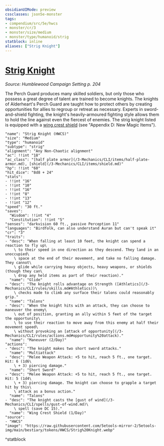 ```yaml
---
obsidianUIMode: preview
cssclasses: json5e-monster
tags:
- compendium/src/5e/hwcs
- monster/cr/3
- monster/size/medium
- monster/type/humanoid/strig
statblock: inline
aliases: ["Strig Knight"]
---
```

# [Strig Knight](3-Mechanics/CLI/bestiary/humanoid/strig-knight-hwcs.md)
*Source: Humblewood Campaign Setting p. 204*  

The Perch Guard produces many skilled soldiers, but only those who possess a great degree of talent are trained to become knights. The knights of Alderheart's Perch Guard are taught how to protect others by creating opportunities for allies to regroup or retreat as necessary. Experts in sword-and-shield fighting, the knight's heavily-armoured fighting style allows them to hold the line against even the fiercest of enemies. The strig knight listed is equipped with a [wing crest shield](/3-Mechanics/CLI/items/wing-crest-shield-hwcs.md) (see "Appendix D: New Magic Items").

```statblock
"name": "Strig Knight (HWCS)"
"size": "Medium"
"type": "humanoid"
"subtype": "strig"
"alignment": "Any Non-Chaotic alignment"
"ac": !!int "18"
"ac_class": "[half plate armor](/3-Mechanics/CLI/items/half-plate-armor.md), [shield](/3-Mechanics/CLI/items/shield.md)"
"hp": !!int "60"
"hit_dice": "8d8 + 24"
"stats":
- !!int "16"
- !!int "10"
- !!int "16"
- !!int "8"
- !!int "13"
- !!int "12"
"speed": "30 ft."
"saves":
  "Wisdom": !!int "4"
  "Constitution": !!int "5"
"senses": "darkvision 60 ft., passive Perception 11"
"languages": "Birdfolk, can also understand Auran but can't speak it"
"cr": "3"
"traits":
- "desc": "When falling at least 10 feet, the knight can spend a reaction to fly up\
    \ to their speed in one direction as they descend. They land in an unoccupied\
    \ space at the end of their movement, and take no falling damage. They cannot\
    \ glide while carrying heavy objects, heavy weapons, or shields (though they can\
    \ drop any held items as part of their reaction)."
  "name": "Glide"
- "desc": "The knight rolls advantage on Strength ([Athletics](/3-Mechanics/CLI/rules/skills.md#Athletics))\
    \ checks made to climb any surface their talons could reasonably grip."
  "name": "Talons"
- "desc": "When the knight hits with an attack, they can choose to maneuver the enemy\
    \ out of position, granting an ally within 5 feet of the target the opportunity\
    \ to use their reaction to move away from this enemy at half their movement speed\
    \ without provoking an [attack of opportunity](/3-Mechanics/CLI/rules/actions.md#opportunity%20attack)."
  "name": "Maneuver (2/Day)"
"actions":
- "desc": "The knight makes two short sword attacks."
  "name": "Multiattack"
- "desc": "Melee Weapon Attack: +5 to hit, reach 5 ft., one target. Hit: 6 (1d6\
    \ + 3) piercing damage."
  "name": "Short Sword"
- "desc": "Melee Weapon Attack: +5 to hit, reach 5 ft., one target. Hit: 5 (1d4\
    \ + 3) piercing damage. The knight can choose to grapple a target hit by this\
    \ attack as a bonus action."
  "name": "Talons"
- "desc": "The knight casts the [gust of wind](/3-Mechanics/CLI/spells/gust-of-wind.md)\
    \ spell (save DC 15)."
  "name": "Wing Crest Shield (1/Day)"
"source":
- "HWCS"
"image": "https://raw.githubusercontent.com/5etools-mirror-2/5etools-img/main/bestiary/tokens/HWCS/Strig%20Knight.webp"
```
^statblock